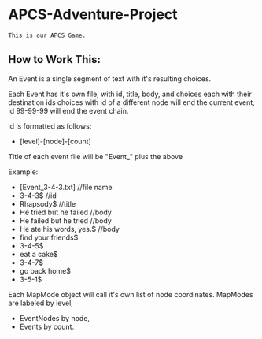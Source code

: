 # APCS-Adventure-Project
	This is our APCS Game.

How to Work This:
--------------

An Event is a single segment of text with it's resulting choices.

Each Event has it's own file, with id, title, body, and choices each with their destination ids choices with id of a different node will end the current event, id 99-99-99 will end the event chain.

id is formatted as follows: 

- [level]-[node]-[count]

Title of each event file will be "Event_" plus the above

Example:
- [Event_3-4-3.txt] //file name
- 3-4-3$ //id
- Rhapsody$ //title
- He tried but he failed //body
- He failed but he tried //body
- He ate his words, yes.$ //body
- find your friends$
- 3-4-5$
- eat a cake$
- 3-4-7$
- go back home$
- 3-5-1$

Each MapMode object will call it's own list of node coordinates. 
MapModes are labeled by level,
- EventNodes by node,
- Events by count.
